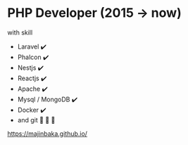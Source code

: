 # PHP Developer (2015 -> now)
with skill
 - Laravel :heavy_check_mark:
 - Phalcon :heavy_check_mark:
 - Nestjs :heavy_check_mark:
 - Reactjs :heavy_check_mark:
 - Apache :heavy_check_mark:
 - Mysql / MongoDB :heavy_check_mark:
 - Docker :heavy_check_mark:
 - and git :tada: :tada: :tada:

https://majinbaka.github.io/
